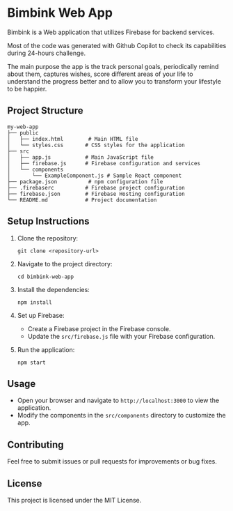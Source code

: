 # Bimbink Web App

Bimbink is a Web application that utilizes Firebase for backend services.

Most of the code was generated with Github Copilot to check its capabilities during 24-hours challenge.

The main purpose the app is the track personal goals, periodically remind about them, captures wishes, score different areas of your life  to understand the progress better and to allow you to transform your lifestyle to be happier.

## Project Structure

```
my-web-app
├── public
│   ├── index.html        # Main HTML file
│   └── styles.css       # CSS styles for the application
├── src
│   ├── app.js           # Main JavaScript file
│   ├── firebase.js      # Firebase configuration and services
│   └── components
│       └── ExampleComponent.js # Sample React component
├── package.json          # npm configuration file
├── .firebaserc          # Firebase project configuration
├── firebase.json        # Firebase Hosting configuration
└── README.md            # Project documentation
```

## Setup Instructions

1. Clone the repository:
   ```
   git clone <repository-url>
   ```

2. Navigate to the project directory:
   ```
   cd bimbink-web-app
   ```

3. Install the dependencies:
   ```
   npm install
   ```

4. Set up Firebase:
   - Create a Firebase project in the Firebase console.
   - Update the `src/firebase.js` file with your Firebase configuration.

5. Run the application:
   ```
   npm start
   ```

## Usage

- Open your browser and navigate to `http://localhost:3000` to view the application.
- Modify the components in the `src/components` directory to customize the app.

## Contributing

Feel free to submit issues or pull requests for improvements or bug fixes. 

## License

This project is licensed under the MIT License.
